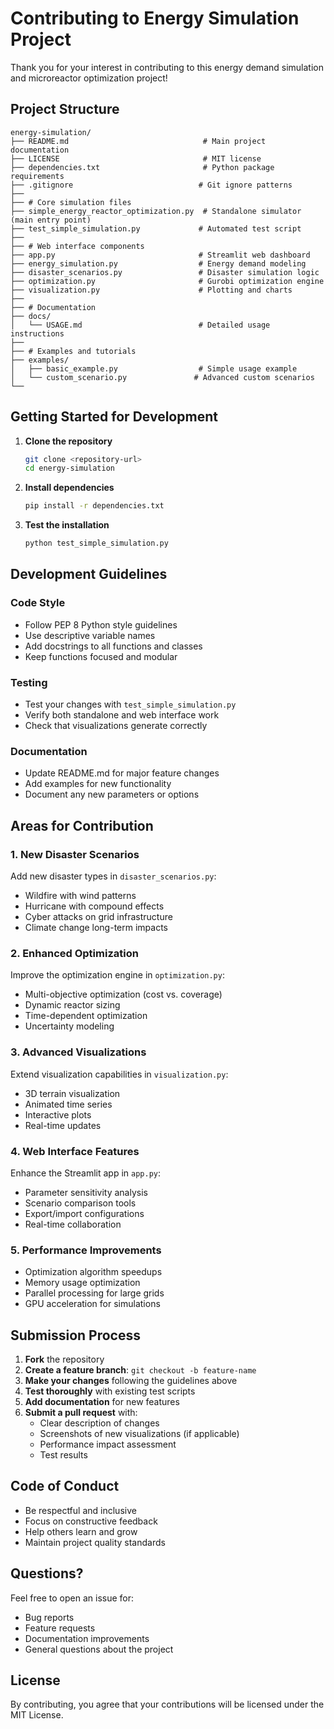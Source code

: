 # Contributing to Energy Simulation Project

Thank you for your interest in contributing to this energy demand simulation and microreactor optimization project!

## Project Structure

```
energy-simulation/
├── README.md                              # Main project documentation
├── LICENSE                                # MIT license
├── dependencies.txt                       # Python package requirements
├── .gitignore                            # Git ignore patterns
├── 
├── # Core simulation files
├── simple_energy_reactor_optimization.py  # Standalone simulator (main entry point)
├── test_simple_simulation.py             # Automated test script
├── 
├── # Web interface components
├── app.py                                # Streamlit web dashboard
├── energy_simulation.py                  # Energy demand modeling
├── disaster_scenarios.py                 # Disaster simulation logic
├── optimization.py                       # Gurobi optimization engine
├── visualization.py                      # Plotting and charts
├── 
├── # Documentation
├── docs/
│   └── USAGE.md                          # Detailed usage instructions
├── 
├── # Examples and tutorials
├── examples/
│   ├── basic_example.py                  # Simple usage example
│   └── custom_scenario.py               # Advanced custom scenarios
└── 
```

## Getting Started for Development

1. **Clone the repository**
   ```bash
   git clone <repository-url>
   cd energy-simulation
   ```

2. **Install dependencies**
   ```bash
   pip install -r dependencies.txt
   ```

3. **Test the installation**
   ```bash
   python test_simple_simulation.py
   ```

## Development Guidelines

### Code Style
- Follow PEP 8 Python style guidelines
- Use descriptive variable names
- Add docstrings to all functions and classes
- Keep functions focused and modular

### Testing
- Test your changes with `test_simple_simulation.py`
- Verify both standalone and web interface work
- Check that visualizations generate correctly

### Documentation
- Update README.md for major feature changes
- Add examples for new functionality
- Document any new parameters or options

## Areas for Contribution

### 1. New Disaster Scenarios
Add new disaster types in `disaster_scenarios.py`:
- Wildfire with wind patterns
- Hurricane with compound effects
- Cyber attacks on grid infrastructure
- Climate change long-term impacts

### 2. Enhanced Optimization
Improve the optimization engine in `optimization.py`:
- Multi-objective optimization (cost vs. coverage)
- Dynamic reactor sizing
- Time-dependent optimization
- Uncertainty modeling

### 3. Advanced Visualizations
Extend visualization capabilities in `visualization.py`:
- 3D terrain visualization
- Animated time series
- Interactive plots
- Real-time updates

### 4. Web Interface Features
Enhance the Streamlit app in `app.py`:
- Parameter sensitivity analysis
- Scenario comparison tools
- Export/import configurations
- Real-time collaboration

### 5. Performance Improvements
- Optimization algorithm speedups
- Memory usage optimization
- Parallel processing for large grids
- GPU acceleration for simulations

## Submission Process

1. **Fork** the repository
2. **Create a feature branch**: `git checkout -b feature-name`
3. **Make your changes** following the guidelines above
4. **Test thoroughly** with existing test scripts
5. **Add documentation** for new features
6. **Submit a pull request** with:
   - Clear description of changes
   - Screenshots of new visualizations (if applicable)
   - Performance impact assessment
   - Test results

## Code of Conduct

- Be respectful and inclusive
- Focus on constructive feedback
- Help others learn and grow
- Maintain project quality standards

## Questions?

Feel free to open an issue for:
- Bug reports
- Feature requests
- Documentation improvements
- General questions about the project

## License

By contributing, you agree that your contributions will be licensed under the MIT License.